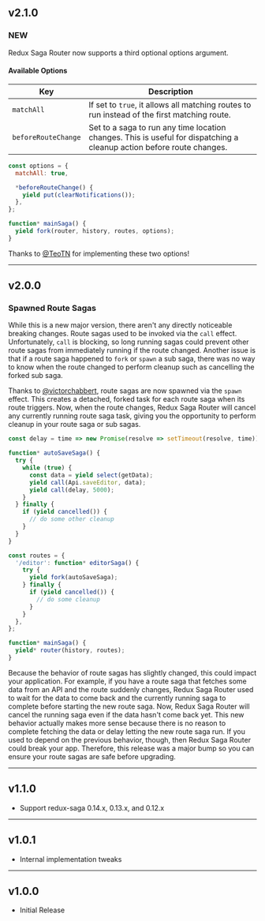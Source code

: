 ## v2.1.0

### NEW

Redux Saga Router now supports a third optional options argument.

#### Available Options

Key                 | Description
--------------------|--------------------------------------------------------
`matchAll`          | If set to `true`, it allows all matching routes to run instead of the first matching route.
`beforeRouteChange` | Set to a saga to run any time location changes. This is useful for dispatching a cleanup action before route changes.

```js
const options = {
  matchAll: true,

  *beforeRouteChange() {
    yield put(clearNotifications());
  },
};

function* mainSaga() {
  yield fork(router, history, routes, options);
}
```

Thanks to [@TeoTN](https://github.com/TeoTN) for implementing these two options!

---

## v2.0.0

### Spawned Route Sagas

While this is a new major version, there aren't any directly noticeable breaking
changes. Route sagas used to be invoked via the `call` effect. Unfortunately,
`call` is blocking, so long running sagas could prevent other route sagas from
immediately running if the route changed. Another issue is that if a route saga
happened to `fork` or `spawn` a sub saga, there was no way to know when the
route changed to perform cleanup such as cancelling the forked sub saga.

Thanks to [@victorchabbert](https://github.com/victorchabbert), route sagas are
now spawned via the `spawn` effect. This creates a detached, forked task for
each route saga when its route triggers. Now, when the route changes, Redux Saga
Router will cancel any currently running route saga task, giving you the
opportunity to perform cleanup in your route saga or sub sagas.

```js
const delay = time => new Promise(resolve => setTimeout(resolve, time));

function* autoSaveSaga() {
  try {
    while (true) {
      const data = yield select(getData);
      yield call(Api.saveEditor, data);
      yield call(delay, 5000);
    }
  } finally {
    if (yield cancelled()) {
      // do some other cleanup
    }
  }
}

const routes = {
  '/editor': function* editorSaga() {
    try {
      yield fork(autoSaveSaga);
    } finally {
      if (yield cancelled()) {
        // do some cleanup
      }
    }
  },
};

function* mainSaga() {
  yield* router(history, routes);
}
```

Because the behavior of route sagas has slightly changed, this could impact your
application. For example, if you have a route saga that fetches some data from
an API and the route suddenly changes, Redux Saga Router used to wait for the
data to come back and the currently running saga to complete before starting the
new route saga. Now, Redux Saga Router will cancel the running saga even if the
data hasn't come back yet. This new behavior actually makes more sense because
there is no reason to complete fetching the data or delay letting the new route
saga run. If you used to depend on the previous behavior, though, then Redux
Saga Router could break your app. Therefore, this release was a major bump so
you can ensure your route sagas are safe before upgrading.

---

## v1.1.0

- Support redux-saga 0.14.x, 0.13.x, and 0.12.x

---

## v1.0.1

- Internal implementation tweaks

---

## v1.0.0

- Initial Release
